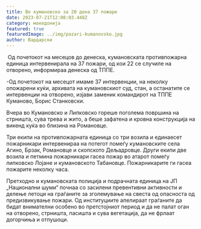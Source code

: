 ```yaml
---
title: Во кумановско за 20 дена 37 пожари
date: 2023-07-21T12:08:03.448Z
category: македонија
featured: true
featuredImage: ../img/pozari-kumanovsko.jpg
author: Вардарски
---
```

<!--StartFragment-->

 Од почетокот на месецов до денеска, кумановската противпожарна единица интервенирала на 37 пожари, од кои 22 се случиле на отворено, информираа денеска од ТППЕ.

\-Од почетокот на месецот имаме 37 интервенции, на неколку опожарени куќи, архивата на кумановскиот суд, стан, а останатите се интервенции на отворено, изјави заменик командирот на ТППЕ Куманово, Борис Станковски.

<!--EndFragment--><!--StartFragment-->

Вчера во Кумановско и Липковско гореше поголема површина на стрништа, сува трева и жито, а беше зафатена и кровна конструкција на викенд куќа во близина на Романовце.

Три екипи на противпожарната единица со три возила и единаесет пожарникари интервенираа на потегот помеѓу кумановските села Агино, Брзак, Романовце и скопското Дељадровце. Други екипи две возила и петмина пожарникари гасеа пожар во атарот помеѓу липковско Лојане и кумановското Табановце. Пожарникарите ги гасеа пожарите неколку часа.

Претходно и кумановската полиција и подрачната единица на ЈП „Национални шуми“ почнаа со засилени превентивни активности и делење летоци на граѓаните за зголемување на свеста од опасноста од предизвикување пожари. Од институциите апелираат граѓаните да бидат внимателни особено во претстојниот период и да не палат оган на отворено, стрништа, пасишта и сува вегетација, да не фрлаат догорчиња и отпушоци.

<!--EndFragment-->